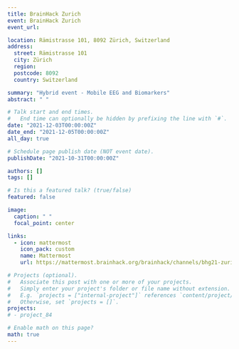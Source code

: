```yaml
---
title: BrainHack Zurich
event: BrainHack Zurich
event_url:

location: Rämistrasse 101, 8092 Zürich, Switzerland
address:
  street: Rämistrasse 101
  city: Zürich
  region:
  postcode: 8092
  country: Switzerland

summary: "Hybrid event - Mobile EEG and Biomarkers"
abstract: " "

# Talk start and end times.
#   End time can optionally be hidden by prefixing the line with `#`.
date: "2021-12-03T00:00:00Z"
date_end: "2021-12-05T00:00:00Z"
all_day: true

# Schedule page publish date (NOT event date).
publishDate: "2021-10-31T00:00:00Z"

authors: []
tags: []

# Is this a featured talk? (true/false)
featured: false

image:
  caption: " "
  focal_point: center

links:
  - icon: mattermost
    icon_pack: custom
    name: Mattermost
    url: https://mattermost.brainhack.org/brainhack/channels/bhg21-zurich

# Projects (optional).
#   Associate this post with one or more of your projects.
#   Simply enter your project's folder or file name without extension.
#   E.g. `projects = ["internal-project"]` references `content/project/deep-learning/index.md`.
#   Otherwise, set `projects = []`.
projects:
# - project_84

# Enable math on this page?
math: true
---
```


